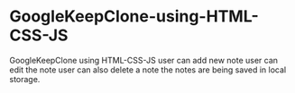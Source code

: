 # GoogleKeepClone-using-HTML-CSS-JS
GoogleKeepClone using HTML-CSS-JS
user can add new note 
user can edit the note
user can also delete a note
the notes are being saved in local storage.
